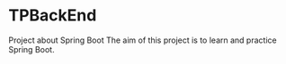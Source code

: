 # TPBackEnd
Project about Spring Boot
The aim of this project is to learn and practice Spring Boot.
